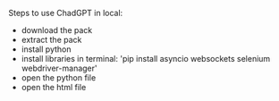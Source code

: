 Steps to use ChadGPT in local:
- download the pack
- extract the pack
- install python
- install libraries in terminal: 'pip install asyncio websockets selenium webdriver-manager'
- open the python file
- open the html file
